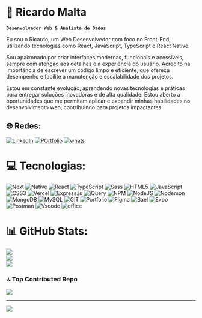 # 💫 Ricardo Malta

**`Desenvolvedor Web & Analista de Dados`**

Eu sou o Ricardo, um Web Desenvolvedor com foco no Front-End, utilizando tecnologias como React, JavaScript, TypeScript e React Native.

Sou apaixonado por criar interfaces modernas, funcionais e acessíveis, sempre com atenção aos detalhes e à experiência do usuário. Acredito na importância de escrever um código limpo e eficiente, que ofereça desempenho e facilite a manutenção e escalabilidade dos projetos.

Estou em constante evolução, aprendendo novas tecnologias e práticas para entregar soluções inovadoras e de alta qualidade. Estou aberto a oportunidades que me permitam aplicar e expandir minhas habilidades no desenvolvimento web, contribuindo para projetos impactantes.


## 🌐 Redes:
[![LinkedIn](https://img.shields.io/badge/LinkedIn-0077B5?style=for-the-badge&logo=linkedin&logoColor=white)](https://www.linkedin.com/in/ricardo-malta/) 
[![POrtfolio](https://img.shields.io/badge/Portfolio-255E63?style=for-the-badge&logo=About.me&logoColor=white)](https://portfolio2024-taupe.vercel.app/)
[![whats](https://img.shields.io/badge/WhatsApp-25D366?style=for-the-badge&logo=WhatsApp&logoColor=white)](https://wa.me/+5513981199007)

# 💻 Tecnologias:
![Next](https://img.shields.io/badge/next%20js-000000?style=for-the-badge&logo=nextdotjs&logoColor=white) ![Native](https://img.shields.io/badge/React_Native-20232A?style=for-the-badge&logo=react&logoColor=61DAFB) ![React](https://img.shields.io/badge/React-20232A?style=for-the-badge&logo=react&logoColor=61DAFB) ![TypeScript](https://img.shields.io/badge/typescript-%23007ACC.svg?style=for-the-badge&logo=typescript&logoColor=white) ![Sass](https://img.shields.io/badge/Sass-CC6699?style=for-the-badge&logo=sass&logoColor=white) ![HTML5](https://img.shields.io/badge/html5-%23E34F26.svg?style=for-the-badge&logo=html5&logoColor=white) ![JavaScript](https://img.shields.io/badge/javascript-%23323330.svg?style=for-the-badge&logo=javascript&logoColor=%23F7DF1E) ![CSS3](https://img.shields.io/badge/css3-%231572B6.svg?style=for-the-badge&logo=css3&logoColor=white) ![Vercel](https://img.shields.io/badge/vercel-%23000000.svg?style=for-the-badge&logo=vercel&logoColor=white) ![Express.js](https://img.shields.io/badge/express.js-%23404d59.svg?style=for-the-badge&logo=express&logoColor=%2361DAFB) ![jQuery](https://img.shields.io/badge/jquery-%230769AD.svg?style=for-the-badge&logo=jquery&logoColor=white) ![NPM](https://img.shields.io/badge/NPM-%23CB3837.svg?style=for-the-badge&logo=npm&logoColor=white) ![NodeJS](https://img.shields.io/badge/node.js-6DA55F?style=for-the-badge&logo=node.js&logoColor=white) ![Nodemon](https://img.shields.io/badge/NODEMON-%23323330.svg?style=for-the-badge&logo=nodemon&logoColor=%BBDEAD)  ![MongoDB](https://img.shields.io/badge/MongoDB-%234ea94b.svg?style=for-the-badge&logo=mongodb&logoColor=white) ![MySQL](https://img.shields.io/badge/mysql-%2300000f.svg?style=for-the-badge&logo=mysql&logoColor=white) ![GIT](https://img.shields.io/badge/Git-fc6d26?style=for-the-badge&logo=git&logoColor=white) ![Portfolio](https://img.shields.io/badge/Portfolio-%23000000.svg?style=for-the-badge&logo=firefox&logoColor=#FF7139) ![Figma](https://img.shields.io/badge/Figma-F24E1E?style=for-the-badge&logo=figma&logoColor=white) ![Bael](https://img.shields.io/badge/Babel-F9DC3E?style=for-the-badge&logo=babel&logoColor=white) ![Expo](https://img.shields.io/badge/Expo-1B1F23?style=for-the-badge&logo=expo&logoColor=white) ![Postman](https://img.shields.io/badge/Postman-FF6C37?style=for-the-badge&logo=Postman&logoColor=white) ![Vscode](https://img.shields.io/badge/VSCode-0078D4?style=for-the-badge&logo=visual%20studio%20code&logoColor=white) ![office](https://img.shields.io/badge/Microsoft_Office-D83B01?style=for-the-badge&logo=microsoft-office&logoColor=white)


# 📊 GitHub Stats:
![](https://github-readme-stats.vercel.app/api?username=Ricardomms10&theme=shades-of-purple&hide_border=false&include_all_commits=true&count_private=true)<br/>
![](https://github-readme-streak-stats.herokuapp.com/?user=Ricardomms10&theme=shades-of-purple&hide_border=false)<br/>
![](https://github-readme-stats.vercel.app/api/top-langs/?username=Ricardomms10&theme=shades-of-purple&hide_border=false&include_all_commits=true&count_private=true&layout=compact)

### 🔝 Top Contributed Repo
![](https://github-contributor-stats.vercel.app/api?username=Ricardomms10&limit=5&theme=monokai&combine_all_yearly_contributions=true)

---
[![](https://visitcount.itsvg.in/api?id=Ricardomms10&icon=1&color=6)](https://visitcount.itsvg.in)

<!-- Proudly created with GPRM ( https://gprm.itsvg.in ) -->
